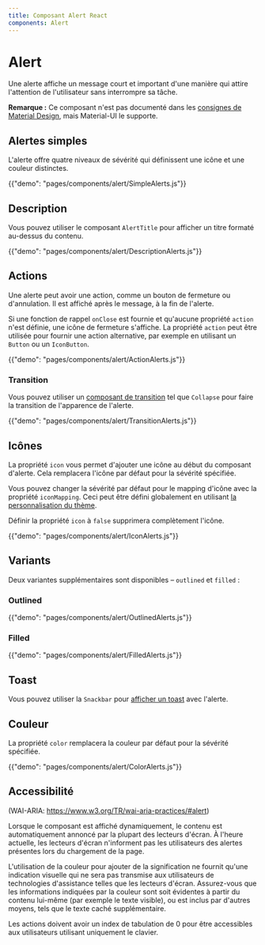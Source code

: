 ```yaml
---
title: Composant Alert React
components: Alert
---
```


# Alert

<p class="description">Une alerte affiche un message court et important d'une manière qui attire l'attention de l'utilisateur sans interrompre sa tâche.</p>

**Remarque :** Ce composant n'est pas documenté dans les [consignes de Material Design](https://material.io/), mais Material-UI le supporte.

## Alertes simples

L'alerte offre quatre niveaux de sévérité qui définissent une icône et une couleur distinctes.

{{"demo": "pages/components/alert/SimpleAlerts.js"}}

## Description

Vous pouvez utiliser le composant `AlertTitle` pour afficher un titre formaté au-dessus du contenu.

{{"demo": "pages/components/alert/DescriptionAlerts.js"}}

## Actions

Une alerte peut avoir une action, comme un bouton de fermeture ou d'annulation. Il est affiché après le message, à la fin de l'alerte.

Si une fonction de rappel `onClose` est fournie et qu'aucune propriété `action` n'est définie, une icône de fermeture s'affiche. La propriété `action` peut être utilisée pour fournir une action alternative, par exemple en utilisant un `Button` ou un `IconButton`.

{{"demo": "pages/components/alert/ActionAlerts.js"}}

### Transition

Vous pouvez utiliser un [composant de transition](/components/transitions/) tel que `Collapse` pour faire la transition de l'apparence de l'alerte.

{{"demo": "pages/components/alert/TransitionAlerts.js"}}

## Icônes

La propriété `icon` vous permet d'ajouter une icône au début du composant d'alerte. Cela remplacera l'icône par défaut pour la sévérité spécifiée.

Vous pouvez changer la sévérité par défaut pour le mapping d'icône avec la propriété `iconMapping`. Ceci peut être défini globalement en utilisant [la personnalisation du thème](/customization/globals/#default-props).

Définir la propriété `icon` à `false` supprimera complètement l'icône.

{{"demo": "pages/components/alert/IconAlerts.js"}}

## Variants

Deux variantes supplémentaires sont disponibles – `outlined` et `filled` :

### Outlined

{{"demo": "pages/components/alert/OutlinedAlerts.js"}}

### Filled

{{"demo": "pages/components/alert/FilledAlerts.js"}}

## Toast

Vous pouvez utiliser la `Snackbar` pour [afficher un toast](/components/snackbars/#customized-snackbars) avec l'alerte.

## Couleur

La propriété `color` remplacera la couleur par défaut pour la sévérité spécifiée.

{{"demo": "pages/components/alert/ColorAlerts.js"}}

## Accessibilité

(WAI-ARIA: https://www.w3.org/TR/wai-aria-practices/#alert)

Lorsque le composant est affiché dynamiquement, le contenu est automatiquement annoncé par la plupart des lecteurs d'écran. À l'heure actuelle, les lecteurs d'écran n'informent pas les utilisateurs des alertes présentes lors du chargement de la page.

L'utilisation de la couleur pour ajouter de la signification ne fournit qu'une indication visuelle qui ne sera pas transmise aux utilisateurs de technologies d'assistance telles que les lecteurs d'écran. Assurez-vous que les informations indiquées par la couleur sont soit évidentes à partir du contenu lui-même (par exemple le texte visible), ou est inclus par d'autres moyens, tels que le texte caché supplémentaire.

Les actions doivent avoir un index de tabulation de 0 pour être accessibles aux utilisateurs utilisant uniquement le clavier.
